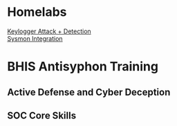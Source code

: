 # Homelabs
<a href="https://github.com/swathinator/Keylogger-Lab">Keylogger Attack + Detection</a> <br/>
<a href="https://medium.com/@swathitadepalli/improving-windows-logging-visibility-in-elastic-12e2f6996e64"> Sysmon Integration </a>

# BHIS Antisyphon Training 

## Active Defense and Cyber Deception
## SOC Core Skills
